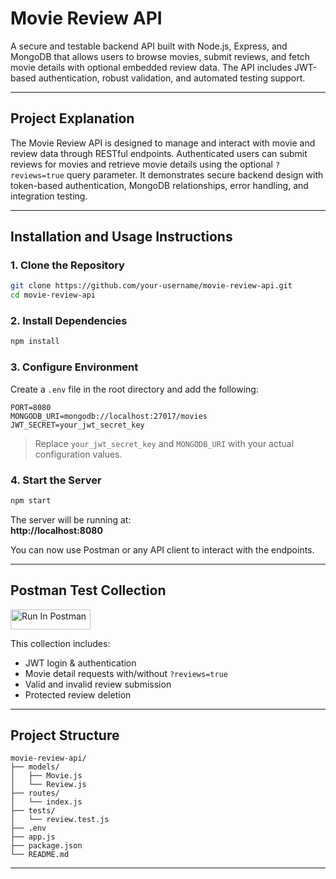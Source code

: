 # Movie Review API

A secure and testable backend API built with Node.js, Express, and MongoDB that allows users to browse movies, submit reviews, and fetch movie details with optional embedded review data. The API includes JWT-based authentication, robust validation, and automated testing support.

---

## Project Explanation

The Movie Review API is designed to manage and interact with movie and review data through RESTful endpoints. Authenticated users can submit reviews for movies and retrieve movie details using the optional `?reviews=true` query parameter. It demonstrates secure backend design with token-based authentication, MongoDB relationships, error handling, and integration testing.

---

## Installation and Usage Instructions

### 1. Clone the Repository

```bash
git clone https://github.com/your-username/movie-review-api.git
cd movie-review-api
```

### 2. Install Dependencies

```bash
npm install
```

### 3. Configure Environment

Create a `.env` file in the root directory and add the following:

```env
PORT=8080
MONGODB_URI=mongodb://localhost:27017/movies
JWT_SECRET=your_jwt_secret_key
```

> Replace `your_jwt_secret_key` and `MONGODB_URI` with your actual configuration values.

### 4. Start the Server

```bash
npm start
```

The server will be running at:  
**http://localhost:8080**

You can now use Postman or any API client to interact with the endpoints.

---

## Postman Test Collection

[<img src="https://run.pstmn.io/button.svg" alt="Run In Postman" style="width: 128px; height: 32px;">](https://app.getpostman.com/run-collection/41591091-1b2b23e0-30e6-4e72-bb1d-c5095c95f89a?action=collection%2Ffork&source=rip_markdown&collection-url=entityId%3D41591091-1b2b23e0-30e6-4e72-bb1d-c5095c95f89a%26entityType%3Dcollection%26workspaceId%3D20d203b2-5fa1-4169-876c-f1d6740e5574#?env%5BMoon_HW4%5D=W3sia2V5IjoiSldUIiwidmFsdWUiOiIiLCJlbmFibGVkIjp0cnVlLCJ0eXBlIjoiZGVmYXVsdCIsInNlc3Npb25WYWx1ZSI6IkpXVC4uLiIsImNvbXBsZXRlU2Vzc2lvblZhbHVlIjoiSldUIGV5SmhiR2NpT2lKSVV6STFOaUlzSW5SNWNDSTZJa3BYVkNKOS5leUpwWkNJNklqWTNaV1E0WkdJeE5UaGlNR1V6TURBMU1qUTBNakk1TXlJc0luVnpaWEp1WVcxbElqb2lZbUYwYldGdU1pSXNJbWxoZENJNk1UYzBNell6TkRVNU0zMC5WY3JSZXNNTEY3ZnMwSFA0RGZ3NHN5SFkyWXdZV3JoYklpbkdHYTZjQmRrIiwic2Vzc2lvbkluZGV4IjowfV0=)

This collection includes:
- JWT login & authentication
- Movie detail requests with/without `?reviews=true`
- Valid and invalid review submission
- Protected review deletion

---

## Project Structure

```
movie-review-api/
├── models/
│   ├── Movie.js
│   └── Review.js
├── routes/
│   └── index.js
├── tests/
│   └── review.test.js
├── .env
├── app.js
├── package.json
└── README.md
```

---
